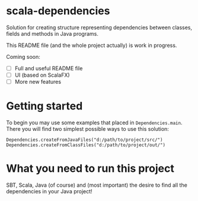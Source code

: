 # scala-dependencies

Solution for creating structure representing dependencies between classes, fields and methods in Java programs.

This README file (and the whole project actually) is work in progress.

Coming soon: 
- [ ] Full and useful README file
- [ ] UI (based on ScalaFX) 
- [ ] More new features

# Getting started
To begin you may use some examples that placed in `Dependencies.main`. 
There you will find two simplest possible ways to use this solution:  

```
Dependencies.createFromJavaFiles("d:/path/to/project/src/")
Dependencies.createFromClassFiles("d:/path/to/project/out/")
```

# What you need to run this project
SBT, Scala, Java (of course) and (most important) the desire to find all the dependencies in your Java project!
